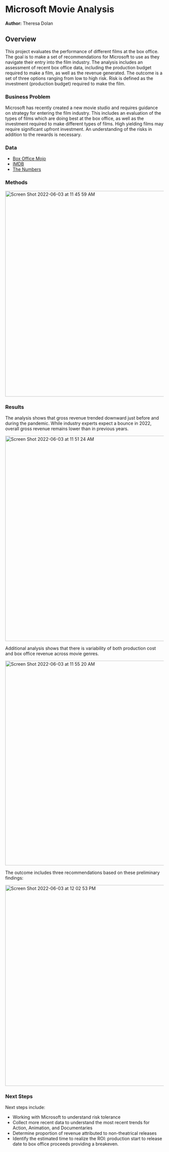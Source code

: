 # Microsoft Movie Analysis

**Author:** Theresa Dolan

## Overview

This project evaluates the performance of different films at the box office.  The goal is to make a set of recommendations for Microsoft to use as they navigate their entry into the film industry. The analysis includes an assessment of recent box office data, including the production budget required to make a film, as well as the revenue generated.  The outcome is a set of three options ranging from low to high risk.  Risk is defined as the investment (production budget) required to make the film.  


### Business Problem

Microsoft has recently created a new movie studio and requires guidance on strategy for entering the film industry.  This includes an evaluation of the types of films which are doing best at the box office, as well as the investment required to make different types of films. High yielding films may require significant upfront investment.  An understanding of the risks in addition to the rewards is necessary.

### Data
* [Box Office Mojo](https://www.boxofficemojo.com/)
* [IMDB](https://www.imdb.com/)
* [The Numbers](https://www.the-numbers.com/)



### Methods

<img width="651" alt="Screen Shot 2022-06-03 at 11 45 59 AM" src="https://user-images.githubusercontent.com/100314469/171900225-2b101d86-8d12-4c17-a152-bfc4d02adef2.png">


### Results

The analysis shows that gross revenue trended downward just before and during the pandemic.  While industry experts expect a bounce in 2022, overall gross revenue remains lower than in previous years.  

<img width="650" alt="Screen Shot 2022-06-03 at 11 51 24 AM" src="https://user-images.githubusercontent.com/100314469/171901113-6becb95f-255a-4440-8348-896fda98702c.png">

Additional analysis shows that there is variability of both production cost and box office revenue across movie genres.  

<img width="648" alt="Screen Shot 2022-06-03 at 11 55 20 AM" src="https://user-images.githubusercontent.com/100314469/171901735-48946fb0-7ea6-49bb-839d-661818ac8f02.png">

The outcome includes three recommendations based on these preliminary findings:

<img width="636" alt="Screen Shot 2022-06-03 at 12 02 53 PM" src="https://user-images.githubusercontent.com/100314469/171903037-161116b0-0eee-4bd2-b160-c36479ebc919.png">

### Next Steps

Next steps include: 
* Working with Microsoft to understand risk tolerance
* Collect more recent data to understand the most recent trends for Action, Animation, and Documentaries
* Determine proportion of revenue attributed to non-theatrical releases 
* Identify the estimated time to realize the ROI: production start to release date to box office proceeds providing a breakeven.  
